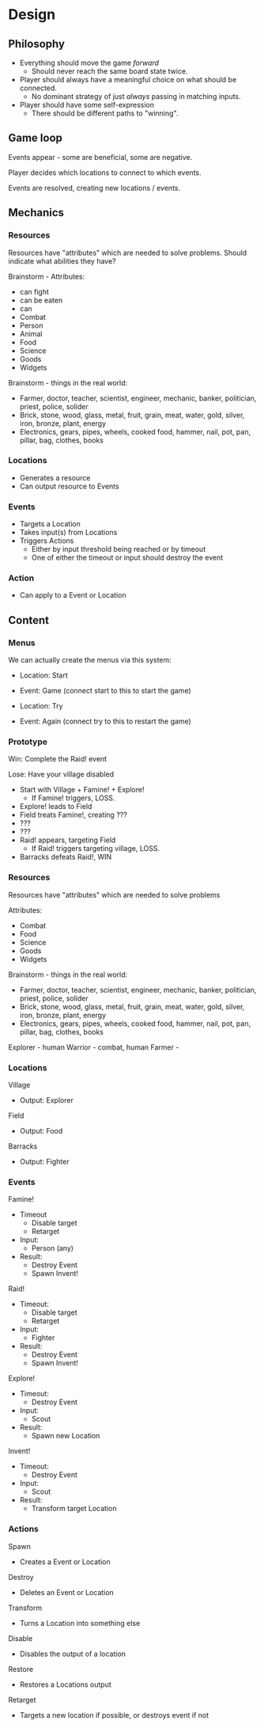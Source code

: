 # Design

## Philosophy

- Everything should move the game _forward_
  - Should never reach the same board state twice.
- Player should always have a meaningful choice on what should be connected.
  - No dominant strategy of just _always_ passing in matching inputs.
- Player should have some self-expression
  - There should be different paths to "winning".

## Game loop

Events appear - some are beneficial, some are negative.

Player decides which locations to connect to which events.

Events are resolved, creating new locations / events.

## Mechanics

### Resources

Resources have "attributes" which are needed to solve problems. Should indicate what abilities they have?

Brainstorm - Attributes:

- can fight
- can be eaten
- can
- Combat
- Person
- Animal
- Food
- Science
- Goods
- Widgets

Brainstorm - things in the real world:

- Farmer, doctor, teacher, scientist, engineer, mechanic, banker, politician, priest, police, solider
- Brick, stone, wood, glass, metal, fruit, grain, meat, water, gold, silver, iron, bronze, plant, energy
- Electronics, gears, pipes, wheels, cooked food, hammer, nail, pot, pan, pillar, bag, clothes, books

### Locations

- Generates a resource
- Can output resource to Events

### Events

- Targets a Location
- Takes input(s) from Locations
- Triggers Actions
  - Either by input threshold being reached or by timeout
  - One of either the timeout or input should destroy the event

### Action

- Can apply to a Event or Location

## Content

### Menus

We can actually create the menus via this system:

- Location: Start
- Event: Game (connect start to this to start the game)

- Location: Try
- Event: Again (connect try to this to restart the game)

### Prototype

Win: Complete the Raid! event

Lose: Have your village disabled

- Start with Village + Famine! + Explore!
  - If Famine! triggers, LOSS.
- Explore! leads to Field
- Field treats Famine!, creating ???
- ???
- ???
- Raid! appears, targeting Field
  - If Raid! triggers targeting village, LOSS.
- Barracks defeats Raid!, WIN

### Resources

Resources have "attributes" which are needed to solve problems

Attributes:

- Combat
- Food
- Science
- Goods
- Widgets

Brainstorm - things in the real world:

- Farmer, doctor, teacher, scientist, engineer, mechanic, banker, politician, priest, police, solider
- Brick, stone, wood, glass, metal, fruit, grain, meat, water, gold, silver, iron, bronze, plant, energy
- Electronics, gears, pipes, wheels, cooked food, hammer, nail, pot, pan, pillar, bag, clothes, books

Explorer - human
Warrior - combat, human
Farmer -

### Locations

Village

- Output: Explorer

Field

- Output: Food

Barracks

- Output: Fighter

### Events

Famine!

- Timeout
  - Disable target
  - Retarget
- Input:
  - Person (any)
- Result:
  - Destroy Event
  - Spawn Invent!

Raid!

- Timeout:
  - Disable target
  - Retarget
- Input:
  - Fighter
- Result:
  - Destroy Event
  - Spawn Invent!

Explore!

- Timeout:
  - Destroy Event
- Input:
  - Scout
- Result:
  - Spawn new Location

Invent!

- Timeout:
  - Destroy Event
- Input:
  - Scout
- Result:
  - Transform target Location

### Actions

Spawn

- Creates a Event or Location

Destroy

- Deletes an Event or Location

Transform

- Turns a Location into something else

Disable

- Disables the output of a location

Restore

- Restores a Locations output

Retarget

- Targets a new location if possible, or destroys event if not
